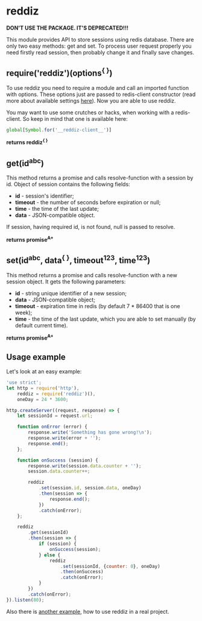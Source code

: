 # reddiz
**DON'T USE THE PACKAGE. IT'S DEPRECATED!!!**

This module provides API to store sessions using redis database. There are only two easy methods: get and set. To process user request properly you need firstly read session, then probably change it and finally save changes.

## require('reddiz')(options<sup>{ }</sup>)
To use reddiz you need to require a module and call an imported function with options. These options just are passed to redis-client constructor (read more about available settings [here](https://github.com/NodeRedis/node_redis)). Now you are able to use reddiz.

You may want to use some crutches or hacks, when working with a redis-client. So keep in mind that one is available here:
```javascript
global[Symbol.for('__reddiz-client__')]
```

**returns reddiz<sup>{ }</sup>**

## get(id<sup>abc</sup>)
This method returns a promise and calls resolve-function with a session by id. Object of session contains the following fields:
+ **id** - session's identifier;
+ **timeout** - the number of seconds before expiration or null;
+ **time** - the time of the last update;
+ **data** - JSON-compatible object.

If session, having required id, is not found, null is passed to resolve.

**returns promise<sup>A+</sup>**

## set(id<sup>abc</sup>, data<sup>{ }</sup>, timeout<sup>123</sup>, time<sup>123</sup>)
This method returns a promise and calls resolve-function with a new session object. It gets the following parameters:
+ **id** - string unique identifier of a new session;
+ **data** - JSON-compatible object;
+ **timeout** - expiration time in redis (by default 7 * 86400 that is one week);
+ **time** - the time of the last update, which you are able to set manually (by default current time).

**returns promise<sup>A+</sup>**

## Usage example
Let's look at an easy example:
```javascript
'use strict';
let http = require('http'),
    reddiz = require('reddiz')(),
    oneDay = 24 * 3600;

http.createServer((request, response) => {
    let sessionId = request.url;

    function onError (error) {
        response.write('Something has gone wrong!\n');
        response.write(error + '');
        response.end();
    };

    function onSuccess (session) {
        response.write(session.data.counter + '');
        session.data.counter++;

        reddiz
            .set(session.id, session.data, oneDay)
            .then(session => {
                response.end();
            })
            .catch(onError);
    };

    reddiz
        .get(sessionId)
        .then(session => {
            if (session) {
                onSuccess(session);
            } else {
                reddiz
                    .set(sessionId, {counter: 0}, oneDay)
                    .then(onSuccess)
                    .catch(onError);
            }
        })
        .catch(onError);
}).listen(80);
```
Also there is [another example](https://github.com/Enet/demo-es2015), how to use reddiz in a real project.
